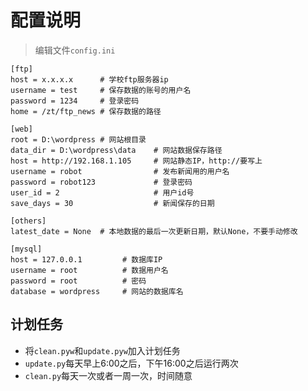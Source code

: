 # 配置说明
> 编辑文件`config.ini`
```
[ftp]
host = x.x.x.x      # 学校ftp服务器ip
username = test     # 保存数据的账号的用户名
password = 1234     # 登录密码
home = /zt/ftp_news # 保存数据的路径

[web]
root = D:\wordpress # 网站根目录
data_dir = D:\wordpress\data    # 网站数据保存路径
host = http://192.168.1.105     # 网站静态IP，http://要写上
username = robot                # 发布新闻用的用户名
password = robot123             # 登录密码
user_id = 2                     # 用户id号
save_days = 30                  # 新闻保存的日期

[others]
latest_date = None  # 本地数据的最后一次更新日期，默认None，不要手动修改

[mysql]
host = 127.0.0.1         # 数据库IP
username = root          # 数据用户名
password = root          # 密码
database = wordpress     # 网站的数据库名
```

## 计划任务
- 将`clean.pyw`和`update.pyw`加入计划任务  
- `update.py`每天早上6:00之后，下午16:00之后运行两次
- `clean.py`每天一次或者一周一次，时间随意